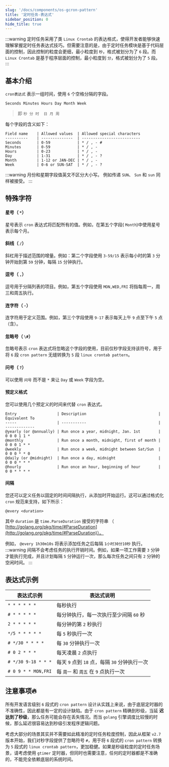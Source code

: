 ```yaml
---
slug: '/docs/components/os-gcron-pattern'
title: '定时任务-表达式'
sidebar_position: 0
hide_title: true
---
```

:::warning
定时任务采用了类 `Linux Crontab` 的表达格式，使得开发者能够快速理解掌握定时任务表达式技巧。但需要注意的是，由于定时任务模块是基于代码层面的控制，因此控制的粒度会更细，最小粒度到 `秒`，格式被划分为了 `6` 段。而 `Linux Crontab` 是基于程序层面的控制，最小粒度到 `分`，格式被划分为了 `5` 段。
:::
## 基本介绍

`cron表达式` 表示一组时间，使用 `6` 个空格分隔的字段。

```
Seconds Minutes Hours Day Month Week
```

> 即 `秒 分 时  日 月 周`

每个字段的含义如下：

```
Field name    | Allowed values  | Allowed special characters
----------    | --------------  | --------------------------
Seconds       | 0-59            | * / , - #
Minutes       | 0-59            | * / , -
Hours         | 0-23            | * / , -
Day           | 1-31            | * / , - ?
Month         | 1-12 or JAN-DEC | * / , -
Week          | 0-6 or SUN-SAT  | * / , - ?
```
:::warning
月份和星期字段值英文不区分大小写。 例如传递 `SUN`、 `Sun` 和 `sun` 同样被接受。
:::
## 特殊字符

#### 星号（ `*`）

星号表示 `cron` 表达式将匹配所有的值。例如，在第五个字段( `Month`)中使用星号表示每个月。

#### 斜线（ `/`）

斜杠用于描述范围的增量。例如：第二个字段使用 `3-59/15` 表示每小时的第 `3` 分钟开始到第 `59` 分钟，每隔 `15` 分钟执行。

#### 逗号（ `,`）

逗号用于分隔列表的项目。例如，第五个字段使用 `MON,WED,FRI` 将指每周一，周三和周五执行。

#### 连字符（ `-`）

连字符用于定义范围。例如，第三个字段使用 `9-17` 表示每天上午 `9` 点至下午 `5` 点（含）。

#### 忽略号（ `\#`）

忽略号表示 `cron` 表达式将忽略这个字段的使用，目前仅秒字段支持该符号，用于将 `6` 段 `cron pattern` 无缝转换为 `5` 段 `linux crontab pattern`。

#### 问号（ `?`）

可以使用 `问号` 而不是 `*` 来让 `Day` 或 `Week` 字段为空。

#### 预定义格式

您可以使用几个预定义的时间来代替 `cron` 表达式。

```
Entry                  | Description                                | Equivalent To
-----                  | -----------                                | -------------
@yearly (or @annually) | Run once a year, midnight, Jan. 1st        | 0 0 0 1 1 *
@monthly               | Run once a month, midnight, first of month | 0 0 0 1 * *
@weekly                | Run once a week, midnight between Sat/Sun  | 0 0 0 * * 0
@daily (or @midnight)  | Run once a day, midnight                   | 0 0 0 * * *
@hourly                | Run once an hour, beginning of hour        | 0 0 * * * *
```

#### 间隔

您还可以定义任务以固定的时间间隔执行，从添加时开始运行。这可以通过格式化 `cron` 规范来支持，如下所示：

```
@every <duration>
```

其中 `duration` 是 `time.ParseDuration` 接受的字符串 （ [http://golang.org/pkg/time/#ParseDuration](http://golang.org/pkg/time/#ParseDuration)）。

例如， `@every 1h30m10s` 将表示添加任务之后每隔 `1小时30分10秒` 执行。
:::warning
间隔不会考虑任务的执行开销时间。例如，如果一项工作需要 `3` 分钟才能执行完成，并且计划每隔 `5` 分钟运行一次，那么每次任务之间只有 `2` 分钟的空闲时间。
:::
## 表达式示例

| 表达式示例 | 表达式说明 |
| --- | --- |
| `* * * * * *` | 每秒执行 |
| `# * * * * *` | 每分钟执行，每一次执行至少间隔 `60` 秒 |
| `2 * * * * *` | 每分钟的第 `2` 秒执行 |
| `*/5 * * * * *` | 每 `5` 秒执行一次 |
| `# */30 * * * *` | 每 `30` 分钟执行一次 |
| `# 0 2 * * *` | 每天凌晨 `2` 点执行 |
| `# */30 9-18 * * *` | 每天 `9` 点到 `18` 点，每隔 `30` 分钟执行一次 |
| `# 0 9 * * MON,FRI` | 每 `周一` 和 `周五` 在 `9` 点执行一次 |

## 注意事项🔥

所有开发语言级别 `6` 段式的 `cron pattern` 设计从实践上来说，由于底层定时器的不准确性，因此都是有一定的设计缺陷。由于 `cron pattern` 精确到秒级，当延 **迟达到了秒级**，那么任务可能会存在丢失情况。而当 `golang` 引擎调度比较慢的时候，那么延迟很容易达到秒级引发程序逻辑问题。

考虑大部分的场景其实并不需要如此精准的定时任务粒度控制，因此从框架 `v2.7` 版本开始，我们对秒字段提供了忽略符号 `#`，用于将 `6` 段式的 `cron pattern` 转换为 `5` 段式的 `linux crontab pattern`，更加稳健。如果是秒级粒度的定时任务场景，请考虑使用 `gtimer` 定时器，但同时也需要注意，任何的定时器都是不准确的，不能完全依赖底层的系统时间。